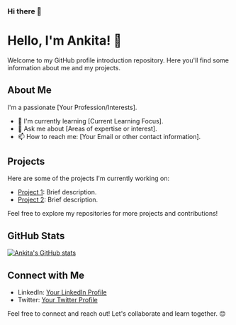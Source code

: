### Hi there 👋
# Hello, I'm Ankita! 👋

Welcome to my GitHub profile introduction repository. Here you'll find some information about me and my projects.

## About Me

I'm a passionate [Your Profession/Interests].

- 🌱 I'm currently learning [Current Learning Focus].
- 💬 Ask me about [Areas of expertise or interest].
- 📫 How to reach me: [Your Email or other contact information].

## Projects

Here are some of the projects I'm currently working on:

- [Project 1](link-to-project-1): Brief description.
- [Project 2](link-to-project-2): Brief description.

Feel free to explore my repositories for more projects and contributions!

## GitHub Stats

[![Ankita's GitHub stats](https://github-readme-stats.vercel.app/api?username=Annkkitaaa)](https://github.com/Annkkitaaa/github-readme-stats)

## Connect with Me

- LinkedIn: [Your LinkedIn Profile](link-to-linkedin)
- Twitter: [Your Twitter Profile](link-to-twitter)

Feel free to connect and reach out! Let's collaborate and learn together. 😊

<!--
**Annkkitaaa/Annkkitaaa** is a ✨ _special_ ✨ repository because its `README.md` (this file) appears on your GitHub profile.

Here are some ideas to get you started:

- 🔭 I’m currently working on ...
- 🌱 I’m currently learning ...
- 👯 I’m looking to collaborate on ...
- 🤔 I’m looking for help with ...
- 💬 Ask me about ...
- 📫 How to reach me: ...
- 😄 Pronouns: ...
- ⚡ Fun fact: ...
-->
